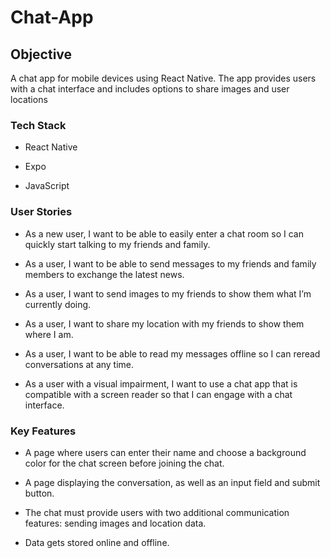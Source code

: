# **Chat-App**

## **Objective**

A chat app for mobile devices using React Native. 
The app provides users with a chat interface and includes options to share images and user locations

### **Tech Stack**
+ React Native
- Expo
* JavaScript

### **User Stories**
+ As a new user, I want to be able to easily enter a chat room so I can quickly start talking to my friends and family.
- As a user, I want to be able to send messages to my friends and family members to exchange the latest news.
* As a user, I want to send images to my friends to show them what I’m currently doing.
+ As a user, I want to share my location with my friends to show them where I am.
- As a user, I want to be able to read my messages offline so I can reread conversations at any time.
* As a user with a visual impairment, I want to use a chat app that is compatible with a screen reader so that I can engage with a chat interface.

### **Key Features**
+ A page where users can enter their name and choose a background color for the chat screen before joining the chat.
- A page displaying the conversation, as well as an input field and submit button.
* The chat must provide users with two additional communication features: sending images and location data.
+ Data gets stored online and offline.
